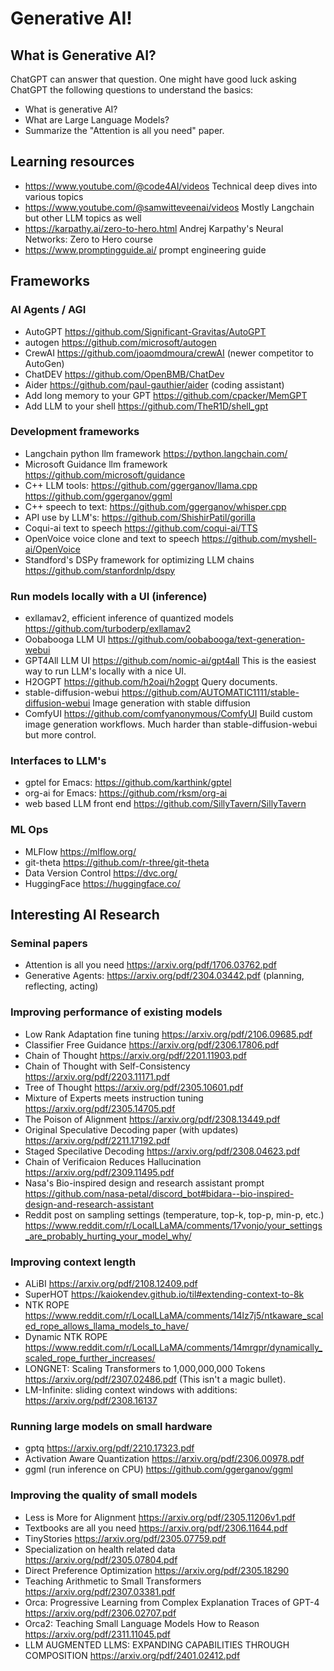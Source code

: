 # Generative AI!

## What is Generative AI?
ChatGPT can answer that question. One might have good luck asking ChatGPT the following questions to understand the basics:
- What is generative AI?
- What are Large Language Models?
- Summarize the "Attention is all you need" paper.

## Learning resources
- https://www.youtube.com/@code4AI/videos Technical deep dives into various topics
- https://www.youtube.com/@samwitteveenai/videos Mostly Langchain but other LLM topics as well
- https://karpathy.ai/zero-to-hero.html Andrej Karpathy's Neural Networks: Zero to Hero course
- https://www.promptingguide.ai/ prompt engineering guide

## Frameworks

### AI Agents / AGI
- AutoGPT https://github.com/Significant-Gravitas/AutoGPT
- autogen https://github.com/microsoft/autogen
- CrewAI https://github.com/joaomdmoura/crewAI (newer competitor to AutoGen)
- ChatDEV https://github.com/OpenBMB/ChatDev
- Aider https://github.com/paul-gauthier/aider (coding assistant)
- Add long memory to your GPT https://github.com/cpacker/MemGPT
- Add LLM to your shell https://github.com/TheR1D/shell_gpt

### Development frameworks
- Langchain python llm framework https://python.langchain.com/
- Microsoft Guidance llm framework https://github.com/microsoft/guidance
- C++ LLM tools: https://github.com/ggerganov/llama.cpp https://github.com/ggerganov/ggml
- C++ speech to text: https://github.com/ggerganov/whisper.cpp
- API use by LLM's: https://github.com/ShishirPatil/gorilla
- Coqui-ai text to speech https://github.com/coqui-ai/TTS
- OpenVoice voice clone and text to speech https://github.com/myshell-ai/OpenVoice
- Standford's DSPy framework for optimizing LLM chains https://github.com/stanfordnlp/dspy

### Run models locally with a UI (inference)
- exllamav2, efficient inference of quantized models https://github.com/turboderp/exllamav2
- Oobabooga LLM UI https://github.com/oobabooga/text-generation-webui
- GPT4All LLM UI https://github.com/nomic-ai/gpt4all This is the easiest way to run LLM's locally with a nice UI.
- H2OGPT https://github.com/h2oai/h2ogpt Query documents.
- stable-diffusion-webui https://github.com/AUTOMATIC1111/stable-diffusion-webui Image generation with stable diffusion
- ComfyUI https://github.com/comfyanonymous/ComfyUI Build custom image generation workflows. Much harder than stable-diffusion-webui but more control.

### Interfaces to LLM's
- gptel for Emacs: https://github.com/karthink/gptel
- org-ai for Emacs: https://github.com/rksm/org-ai
- web based LLM front end https://github.com/SillyTavern/SillyTavern

### ML Ops
- MLFlow https://mlflow.org/
- git-theta https://github.com/r-three/git-theta
- Data Version Control https://dvc.org/
- HuggingFace https://huggingface.co/

## Interesting AI Research

### Seminal papers
- Attention is all you need https://arxiv.org/pdf/1706.03762.pdf
- Generative Agents: https://arxiv.org/pdf/2304.03442.pdf (planning, reflecting, acting)

### Improving performance of existing models
- Low Rank Adaptation fine tuning https://arxiv.org/pdf/2106.09685.pdf
- Classifier Free Guidance https://arxiv.org/pdf/2306.17806.pdf
- Chain of Thought https://arxiv.org/pdf/2201.11903.pdf
- Chain of Thought with Self-Consistency https://arxiv.org/pdf/2203.11171.pdf
- Tree of Thought https://arxiv.org/pdf/2305.10601.pdf
- Mixture of Experts meets instruction tuning https://arxiv.org/pdf/2305.14705.pdf
- The Poison of Alignment https://arxiv.org/pdf/2308.13449.pdf
- Original Speculative Decoding paper (with updates) https://arxiv.org/pdf/2211.17192.pdf
- Staged Specilative Decoding https://arxiv.org/pdf/2308.04623.pdf
- Chain of Verificaion Reduces Hallucination https://arxiv.org/pdf/2309.11495.pdf
- Nasa's Bio-inspired design and research assistant prompt https://github.com/nasa-petal/discord_bot#bidara--bio-inspired-design-and-research-assistant
- Reddit post on sampling settings (temperature, top-k, top-p, min-p, etc.) https://www.reddit.com/r/LocalLLaMA/comments/17vonjo/your_settings_are_probably_hurting_your_model_why/

### Improving context length
- ALiBI https://arxiv.org/pdf/2108.12409.pdf
- SuperHOT https://kaiokendev.github.io/til#extending-context-to-8k
- NTK ROPE https://www.reddit.com/r/LocalLLaMA/comments/14lz7j5/ntkaware_scaled_rope_allows_llama_models_to_have/
- Dynamic NTK ROPE https://www.reddit.com/r/LocalLLaMA/comments/14mrgpr/dynamically_scaled_rope_further_increases/
- LONGNET: Scaling Transformers to 1,000,000,000 Tokens https://arxiv.org/pdf/2307.02486.pdf (This isn't a magic bullet).
- LM-Infinite: sliding context windows with additions: https://arxiv.org/pdf/2308.16137 

### Running large models on small hardware
- gptq https://arxiv.org/pdf/2210.17323.pdf
- Activation Aware Quantization https://arxiv.org/pdf/2306.00978.pdf
- ggml (run inference on CPU) https://github.com/ggerganov/ggml

### Improving the quality of small models
- Less is More for Alignment https://arxiv.org/pdf/2305.11206v1.pdf
- Textbooks are all you need https://arxiv.org/pdf/2306.11644.pdf
- TinyStories https://arxiv.org/pdf/2305.07759.pdf
- Specialization on health related data https://arxiv.org/pdf/2305.07804.pdf
- Direct Preference Optimization https://arxiv.org/pdf/2305.18290
- Teaching Arithmetic to Small Transformers https://arxiv.org/pdf/2307.03381.pdf
- Orca: Progressive Learning from Complex Explanation Traces of GPT-4 https://arxiv.org/pdf/2306.02707.pdf
- Orca2: Teaching Small Language Models How to Reason https://arxiv.org/pdf/2311.11045.pdf
- LLM AUGMENTED LLMS: EXPANDING CAPABILITIES THROUGH COMPOSITION https://arxiv.org/pdf/2401.02412.pdf